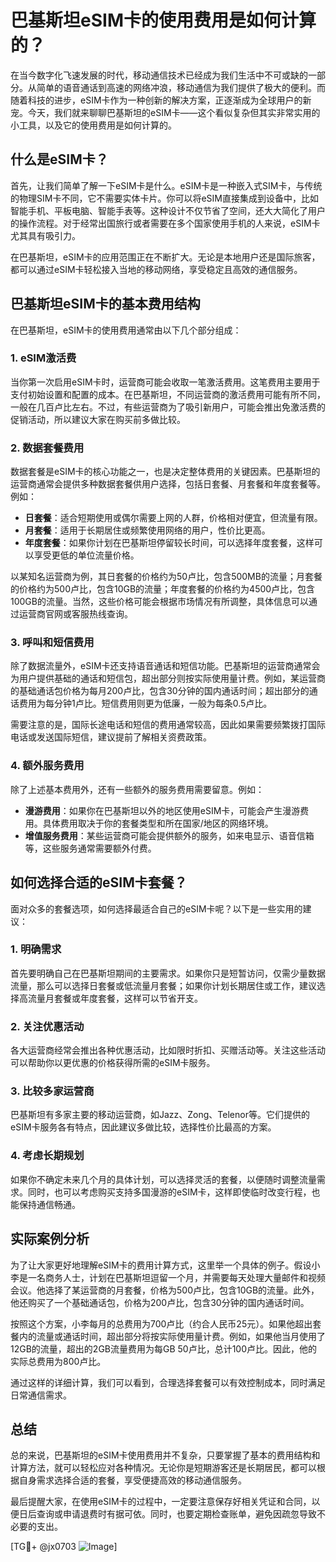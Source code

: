# 巴基斯坦eSIM卡的使用费用是如何计算的？

在当今数字化飞速发展的时代，移动通信技术已经成为我们生活中不可或缺的一部分。从简单的语音通话到高速的网络冲浪，移动通信为我们提供了极大的便利。而随着科技的进步，eSIM卡作为一种创新的解决方案，正逐渐成为全球用户的新宠。今天，我们就来聊聊巴基斯坦的eSIM卡——这个看似复杂但其实非常实用的小工具，以及它的使用费用是如何计算的。

## 什么是eSIM卡？

首先，让我们简单了解一下eSIM卡是什么。eSIM卡是一种嵌入式SIM卡，与传统的物理SIM卡不同，它不需要实体卡片。你可以将eSIM直接集成到设备中，比如智能手机、平板电脑、智能手表等。这种设计不仅节省了空间，还大大简化了用户的操作流程。对于经常出国旅行或者需要在多个国家使用手机的人来说，eSIM卡尤其具有吸引力。

在巴基斯坦，eSIM卡的应用范围正在不断扩大。无论是本地用户还是国际旅客，都可以通过eSIM卡轻松接入当地的移动网络，享受稳定且高效的通信服务。

## 巴基斯坦eSIM卡的基本费用结构

在巴基斯坦，eSIM卡的使用费用通常由以下几个部分组成：

### 1. eSIM激活费

当你第一次启用eSIM卡时，运营商可能会收取一笔激活费用。这笔费用主要用于支付初始设置和配置的成本。在巴基斯坦，不同运营商的激活费用可能有所不同，一般在几百卢比左右。不过，有些运营商为了吸引新用户，可能会推出免激活费的促销活动，所以建议大家在购买前多做比较。

### 2. 数据套餐费用

数据套餐是eSIM卡的核心功能之一，也是决定整体费用的关键因素。巴基斯坦的运营商通常会提供多种数据套餐供用户选择，包括日套餐、月套餐和年度套餐等。例如：

- **日套餐**：适合短期使用或偶尔需要上网的人群，价格相对便宜，但流量有限。
- **月套餐**：适用于长期居住或频繁使用网络的用户，性价比更高。
- **年度套餐**：如果你计划在巴基斯坦停留较长时间，可以选择年度套餐，这样可以享受更低的单位流量价格。

以某知名运营商为例，其日套餐的价格约为50卢比，包含500MB的流量；月套餐的价格约为500卢比，包含10GB的流量；年度套餐的价格约为4500卢比，包含100GB的流量。当然，这些价格可能会根据市场情况有所调整，具体信息可以通过运营商官网或客服热线查询。

### 3. 呼叫和短信费用

除了数据流量外，eSIM卡还支持语音通话和短信功能。巴基斯坦的运营商通常会为用户提供基础的通话和短信包，超出部分则按实际使用量计费。例如，某运营商的基础通话包价格为每月200卢比，包含30分钟的国内通话时间；超出部分的通话费用为每分钟1卢比。短信费用则更为低廉，一般为每条0.5卢比。

需要注意的是，国际长途电话和短信的费用通常较高，因此如果需要频繁拨打国际电话或发送国际短信，建议提前了解相关资费政策。

### 4. 额外服务费用

除了上述基本费用外，还有一些额外的服务费用需要留意。例如：

- **漫游费用**：如果你在巴基斯坦以外的地区使用eSIM卡，可能会产生漫游费用。具体费用取决于你的套餐类型和所在国家/地区的网络环境。
- **增值服务费用**：某些运营商可能会提供额外的服务，如来电显示、语音信箱等，这些服务通常需要额外付费。

## 如何选择合适的eSIM卡套餐？

面对众多的套餐选项，如何选择最适合自己的eSIM卡呢？以下是一些实用的建议：

### 1. 明确需求

首先要明确自己在巴基斯坦期间的主要需求。如果你只是短暂访问，仅需少量数据流量，那么可以选择日套餐或低流量月套餐；如果你计划长期居住或工作，建议选择高流量月套餐或年度套餐，这样可以节省开支。

### 2. 关注优惠活动

各大运营商经常会推出各种优惠活动，比如限时折扣、买赠活动等。关注这些活动可以帮助你以更优惠的价格获得所需的eSIM卡服务。

### 3. 比较多家运营商

巴基斯坦有多家主要的移动运营商，如Jazz、Zong、Telenor等。它们提供的eSIM卡服务各有特点，因此建议多做比较，选择性价比最高的方案。

### 4. 考虑长期规划

如果你不确定未来几个月的具体计划，可以选择灵活的套餐，以便随时调整流量需求。同时，也可以考虑购买支持多国漫游的eSIM卡，这样即使临时改变行程，也能保持通信畅通。

## 实际案例分析

为了让大家更好地理解eSIM卡的费用计算方式，这里举一个具体的例子。假设小李是一名商务人士，计划在巴基斯坦逗留一个月，并需要每天处理大量邮件和视频会议。他选择了某运营商的月套餐，价格为500卢比，包含10GB的流量。此外，他还购买了一个基础通话包，价格为200卢比，包含30分钟的国内通话时间。

按照这个方案，小李每月的总费用为700卢比（约合人民币25元）。如果他超出套餐内的流量或通话时间，超出部分将按实际使用量计费。例如，如果他当月使用了12GB的流量，超出的2GB流量费用为每GB 50卢比，总计100卢比。因此，他的实际总费用为800卢比。

通过这样的详细计算，我们可以看到，合理选择套餐可以有效控制成本，同时满足日常通信需求。

## 总结

总的来说，巴基斯坦的eSIM卡使用费用并不复杂，只要掌握了基本的费用结构和计算方法，就可以轻松应对各种情况。无论你是短期游客还是长期居民，都可以根据自身需求选择合适的套餐，享受便捷高效的移动通信服务。

最后提醒大家，在使用eSIM卡的过程中，一定要注意保存好相关凭证和合同，以便日后查询或申请退费时有据可依。同时，也要定期检查账单，避免因疏忽导致不必要的支出。

[TG💪+ @jx0703 ![Image](https://github.com/user-attachments/assets/dbca1d08-cadb-493c-b0ec-ad6f7a83f270)]